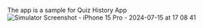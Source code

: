 The app is a sample for Quiz History App
![Simulator Screenshot - iPhone 15 Pro - 2024-07-15 at 17 08 41](https://github.com/user-attachments/assets/573469d0-d6d9-448d-8ec3-2431ec443254)
